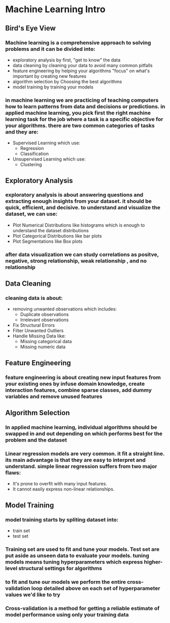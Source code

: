 # Machine Learning Intro
## Bird's Eye View
### Machine learning is a comprehensive approach to solving problems and it can be divided into:
- exploratory analysis by first, "get to know" the data
- data cleaning by cleaning your data to avoid many common pitfalls
- feature engineering by helping your algorithms "focus" on what's important by creating new features
- algorithm selection by Choosing the best algorithms
- model training by training your models
### in machine learning we are practicing of teaching computers how to learn patterns from data and decisions or predictions. in applied machine learning, you pick first the right machine learning task for the job where a task is a specific objective for your algorithms. there are two common categories of tasks and they are:
- Supervised Learning which use:
    - Regression 
    - Classification
- Unsupervised Learning which use:
    - Clustering
## Exploratory Analysis
### exploratory analysis is about answering questions and extracting enough insights from your dataset. it should be quick, efficient, and decisive. to understand and visualize the dataset, we can use:
- Plot Numerical Distributions like histograms which is enough to understand the dataset distributions
- Plot Categorical Distributions like bar plots
- Plot Segmentations like Box plots 
### after data visualization we can study correlations as positve, negative, strong relationship, weak relationship , and no relationship
## Data Cleaning
### cleaning data is about:
- removing unwanted observations which includes:
    - Duplicate observations
    - Irrelevant observations
- Fix Structural Errors
- Filter Unwanted Outliers
- Handle Missing Data like:
    - Missing categorical data
    - Missing numeric data
## Feature Engineering
### feature engineering is about creating new input features from your existing ones by infuse domain knowledge, create interaction features, combine sparse classes, add dummy variables and remove unused features
## Algorithm Selection
### In applied machine learning, individual algorithms should be swapped in and out depending on which performs best for the problem and the dataset
### Linear regression models are very common. it fit a straight line. its main advantage is that they are easy to interpret and understand. simple linear regression suffers from two major flaws:
- It's prone to overfit with many input features.
- It cannot easily express non-linear relationships.
## Model Training
### model training starts by spliting dataset into:
- train set
- test set
### Training set are used to fit and tune your models. Test set are put aside as unseen data to evaluate your models. tuning models means tuning hyperparameters which express higher-level structural settings for algorithms
### to fit and tune our models we perform the entire cross-validation loop detailed above on each set of hyperparameter values we'd like to try
### Cross-validation is a method for getting a reliable estimate of model performance using only your training data

